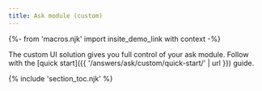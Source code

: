 ```yaml
---
title: Ask module (custom)
---
```


{%- from 'macros.njk' import insite_demo_link with context -%}

The custom UI solution gives you full control of your ask module. Follow with the [quick start]({{ '/answers/ask/custom/quick-start/' | url }}) guide.

{% include 'section_toc.njk' %}
